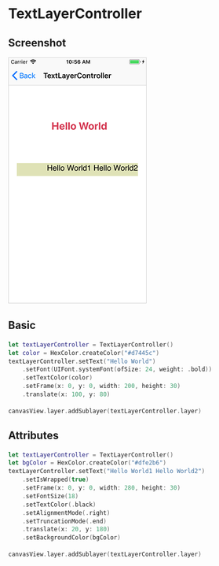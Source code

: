 # TextLayerController

## Screenshot

![Basic](/Documentation/images/ex_text_layer_controller.png)

## Basic

```swift
let textLayerController = TextLayerController()
let color = HexColor.createColor("#d7445c")
textLayerController.setText("Hello World")
    .setFont(UIFont.systemFont(ofSize: 24, weight: .bold))
    .setTextColor(color)
    .setFrame(x: 0, y: 0, width: 200, height: 30)
    .translate(x: 100, y: 80)

canvasView.layer.addSublayer(textLayerController.layer)
```

## Attributes

```swift
let textLayerController = TextLayerController()
let bgColor = HexColor.createColor("#dfe2b6")
textLayerController.setText("Hello World1 Hello World2")
    .setIsWrapped(true)
    .setFrame(x: 0, y: 0, width: 280, height: 30)
    .setFontSize(18)
    .setTextColor(.black)
    .setAlignmentMode(.right)
    .setTruncationMode(.end)
    .translate(x: 20, y: 180)
    .setBackgroundColor(bgColor)

canvasView.layer.addSublayer(textLayerController.layer)
```

